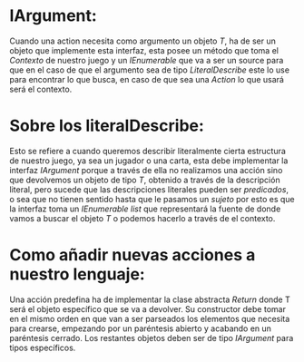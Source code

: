 # IArgument<T>:

Cuando una action necesita como argumento un objeto *T*, ha de ser un objeto que implemente esta interfaz, esta posee un método que toma el *Contexto* de nuestro juego y un *IEnumerable<T>* que va a ser un source para que en el caso de que el argumento sea de tipo *LiteralDescribe* este lo use para encontrar lo que busca, en caso de que sea una *Action* lo que usará será el contexto.

# Sobre los literalDescribe:

Esto se refiere a cuando queremos describir literalmente cierta estructura de nuestro juego, ya sea un jugador o una carta, esta debe implementar la interfaz *IArgument<T>* porque a través de ella no realizamos una acción sino que devolvemos un objeto de tipo *T*, obtenido a través de la descripción literal, pero sucede que las descripciones literales pueden ser *predicados*, o sea que no tienen sentido hasta que le pasamos un *sujeto* por esto es que la interfaz toma un *IEnumerable<T> list* que representará la fuente de donde vamos a buscar el objeto *T* o podemos hacerlo a través de el contexto. 

# Como añadir nuevas acciones a nuestro lenguaje:

Una acción predefina ha de implementar la clase abstracta *Return* donde T será el objeto específico que se va a devolver. Su constructor debe tomar en el mismo orden en que van a ser parseados los elementos que necesita para crearse, empezando por un paréntesis abierto y acabando en un paréntesis cerrado.  Los restantes objetos deben ser de tipo *IArgument* para tipos específicos.
